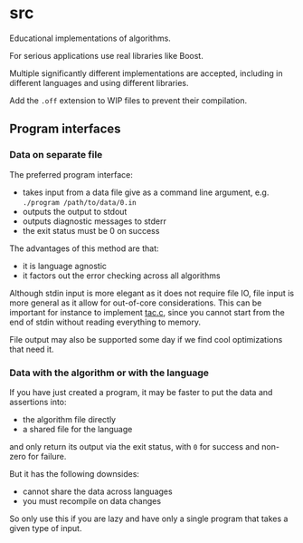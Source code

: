 # src

Educational implementations of algorithms.

For serious applications use real libraries like Boost.

Multiple significantly different implementations are accepted, including in different languages and using different libraries.

Add the `.off` extension to WIP files to prevent their compilation.

## Program interfaces

### Data on separate file

The preferred program interface:

- takes input from a data file give as a command line argument, e.g. `./program /path/to/data/0.in`
- outputs the output to stdout
- outputs diagnostic messages to stderr
- the exit status must be 0 on success

The advantages of this method are that:

- it is language agnostic
- it factors out the error checking across all algorithms

Although stdin input is more elegant as it does not require file IO, file input is more general as it allow for out-of-core considerations. This can be important for instance to implement [tac.c](https://github.com/cirosantilli/algorithm-cheat/blob/b09a181b686ebc33fb49a45b8264bbdde8508a9c/src/c/tac.c), since you cannot start from the end of stdin without reading everything to memory.

File output may also be supported some day if we find cool optimizations that need it.

### Data with the algorithm or with the language

If you have just created a program, it may be faster to put the data and assertions into:

- the algorithm file directly
- a shared file for the language

and only return its output via the exit status, with `0` for success and non-zero for failure.

But it has the following downsides:

- cannot share the data across languages
- you must recompile on data changes

So only use this if you are lazy and have only a single program that takes a given type of input.
